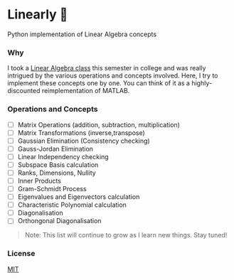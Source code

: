 # Linearly 🧮
Python implementation of Linear Algebra concepts

### Why
I took a [Linear Algebra class](https://nusmods.com/modules/MA1101R/linear-algebra-i) this semester in college and was really intrigued by the various operations and concepts involved. Here, I try to implement these concepts one by one. You can think of it as a highly-discounted reimplementation of MATLAB.

### Operations and Concepts
- [ ] Matrix Operations (addition, subtraction, multiplication)
- [ ] Matrix Transformations (inverse,transpose)
- [ ] Gaussian Elimination (Consistency checking)
- [ ] Gauss-Jordan Elimination
- [ ] Linear Independency checking
- [ ] Subspace Basis calculation
- [ ] Ranks, Dimensions, Nullity
- [ ] Inner Products
- [ ] Gram-Schmidt Process
- [ ] Eigenvalues and Eigenvectors calculation
- [ ] Characteristic Polynomial calculation
- [ ] Diagonalisation
- [ ] Orthongonal Diagonalisation

> Note: This list will continue to grow as I learn new things. Stay tuned!

### License
[MIT](https://github.com/rish-16/linearly/blob/main/LICENSE)
